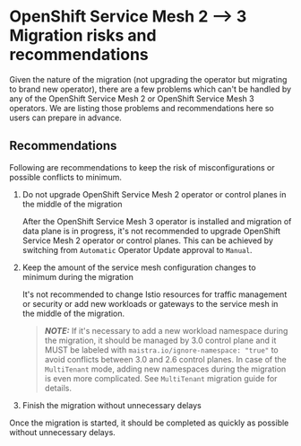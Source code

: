 # OpenShift Service Mesh 2 --> 3 Migration risks and recommendations
Given the nature of the migration (not upgrading the operator but migrating to brand new operator), there are a few problems which can't be handled by any of the OpenShift Service Mesh 2 or OpenShift Service Mesh 3 operators. We are listing those problems and recommendations here so users can prepare in advance.

## Recommendations
Following are recommendations to keep the risk of misconfigurations or possible conflicts to minimum.

1. Do not upgrade OpenShift Service Mesh 2 operator or control planes in the middle of the migration

    After the OpenShift Service Mesh 3 operator is installed and migration of data plane is in progress, it's not recommended to upgrade OpenShift Service Mesh 2 operator or control planes. This can be achieved by switching from `Automatic` Operator Update approval to `Manual`.
1. Keep the amount of the service mesh configuration changes to minimum during the migration

    It's not recommended to change Istio resources for traffic management or security or add new workloads or gateways to the service mesh in the middle of the migration.
    > **_NOTE:_** If it's necessary to add a new workload namespace during the migration, it should be managed by 3.0 control plane and it MUST be labeled with `maistra.io/ignore-namespace: "true"` to avoid conflicts between 3.0 and 2.6 control planes. In case of the `MultiTenant` mode, adding new namespaces during the migration is even more complicated. See `MultiTenant` migration guide for details.
1. Finish the migration without unnecessary delays

Once the migration is started, it should be completed as quickly as possible without unnecessary delays.
